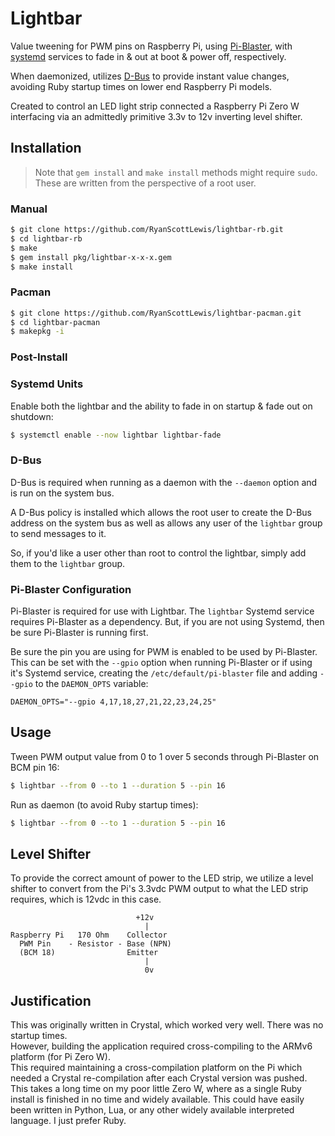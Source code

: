 # Lightbar

Value tweening for PWM pins on Raspberry Pi, using [Pi-Blaster][pi-blaster], with [systemd][systemd]
services to fade in & out at boot & power off, respectively.

When daemonized, utilizes [D-Bus][dbus] to provide instant value changes, avoiding Ruby startup times
on lower end Raspberry Pi models.

Created to control an LED light strip connected a Raspberry Pi Zero W interfacing via an admittedly
primitive 3.3v to 12v inverting level shifter.

## Installation

> Note that `gem install` and `make install` methods might require `sudo`.
> These are written from the perspective of a root user.

### Manual

```sh
$ git clone https://github.com/RyanScottLewis/lightbar-rb.git
$ cd lightbar-rb
$ make
$ gem install pkg/lightbar-x-x-x.gem
$ make install
```

### Pacman

```sh
$ git clone https://github.com/RyanScottLewis/lightbar-pacman.git
$ cd lightbar-pacman
$ makepkg -i
```

### Post-Install

### Systemd Units

Enable both the lightbar and the ability to fade in on startup & fade out on shutdown:

```sh
$ systemctl enable --now lightbar lightbar-fade
```

### D-Bus

D-Bus is required when running as a daemon with the `--daemon` option and is run on the system bus.

A D-Bus policy is installed which allows the root user to create the D-Bus address on the system bus
as well as allows any user of the `lightbar` group to send messages to it.

So, if you'd like a user other than root to control the lightbar, simply add them to the `lightbar`
group.

### Pi-Blaster Configuration

Pi-Blaster is required for use with Lightbar. The `lightbar` Systemd service requires Pi-Blaster as
a dependency. But, if you are not using Systemd, then be sure Pi-Blaster is running first.

Be sure the pin you are using for PWM is enabled to be used by Pi-Blaster. This can be set with the
`--gpio` option when running Pi-Blaster or if using it's Systemd service, creating the
`/etc/default/pi-blaster` file and adding `--gpio` to the `DAEMON_OPTS` variable:

```
DAEMON_OPTS="--gpio 4,17,18,27,21,22,23,24,25"
```

## Usage

Tween PWM output value from 0 to 1 over 5 seconds through Pi-Blaster on BCM pin 16:

```sh
$ lightbar --from 0 --to 1 --duration 5 --pin 16
```

Run as daemon (to avoid Ruby startup times):

```sh
$ lightbar --from 0 --to 1 --duration 5 --pin 16
```

## Level Shifter

To provide the correct amount of power to the LED strip, we utilize a level shifter to convert from
the Pi's 3.3vdc PWM output to what the LED strip requires, which is 12vdc in this case.

```
                            +12v
                              |
Raspberry Pi   170 Ohm    Collector
  PWM Pin    - Resistor - Base (NPN)
  (BCM 18)                Emitter
                              |
                              0v
```

## Justification

This was originally written in Crystal, which worked very well. There was no startup times.  
However, building the application required cross-compiling to the ARMv6 platform (for Pi Zero W).  
This required maintaining a cross-compilation platform on the Pi which needed a Crystal re-compilation
after each Crystal version was pushed. This takes a long time on my poor little Zero W, where as
a single Ruby install is finished in no time and widely available. This could have easily been
written in Python, Lua, or any other widely available interpreted language. I just prefer Ruby.

[pi-blaster]: https://github.com/sarfata/pi-blaster
[systemd]: https://freedesktop.org/wiki/Software/systemd/
[dbus]: https://www.freedesktop.org/wiki/Software/dbus/


